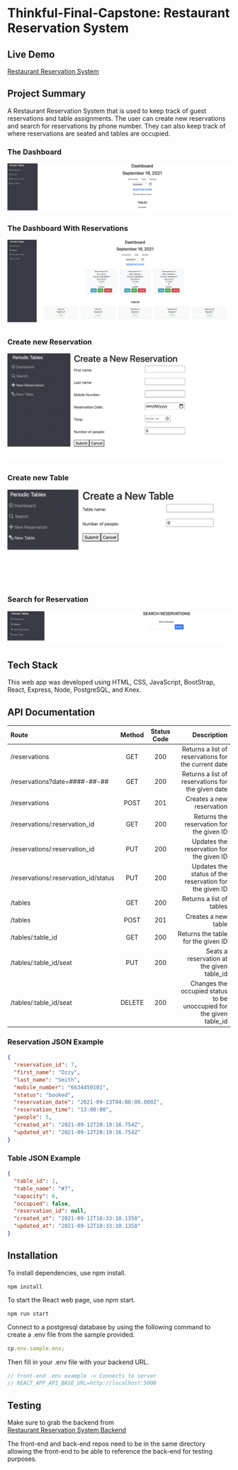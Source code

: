 # Thinkful-Final-Capstone: Restaurant Reservation System

## Live Demo

[Restaurant Reservation System](https://fullstack-reservation-app-frontend.vercel.app/dashboard)

## Project Summary

A Restaurant Reservation System that is used to keep track of guest reservations and table assignments. The user can create new reservations and search for reservations by phone number. They can also keep track of where reservations are seated and tables are occupied.

### The Dashboard

![Image of Dashboard](./images/RestaurantReservationDashboard.png)

### The Dashboard With Reservations

![Image of Dashboard](./images/RestaurantDashboardWithReservations.png)

### Create new Reservation

![Image of New Reservation](./images/NewReservationForm.png)

### Create new Table

![Image of New Table](./images/NewTableForm.png)

### Search for Reservation

![Image of Reservation Search](./images/ReservationSearch.png)

## Tech Stack

This web app was developed using HTML, CSS, JavaScript, BootStrap, React, Express, Node, PostgreSQL, and Knex.

## API Documentation

| Route                                | Method | Status Code |                                                         Description |
| :----------------------------------- | :----: | :---------: | ------------------------------------------------------------------: |
| /reservations                        |  GET   |     200     |                 Returns a list of reservations for the current date |
| /reservations?date=####-##-##        |  GET   |     200     |                   Returns a list of reservations for the given date |
| /reservations                        |  POST  |     201     |                                           Creates a new reservation |
| /reservations/:reservation_id        |  GET   |     200     |                            Returns the reservation for the given ID |
| /reservations/:reservation_id        |  PUT   |     200     |                            Updates the reservation for the given ID |
| /reservations/:reservation_id/status |  PUT   |     200     |              Updates the status of the reservation for the given ID |
| /tables                              |  GET   |     200     |                                            Returns a list of tables |
| /tables                              |  POST  |     201     |                                                 Creates a new table |
| /tables/:table_id                    |  GET   |     200     |                                  Returns the table for the given ID |
| /tables/:table_id/seat               |  PUT   |     200     |                           Seats a reservation at the given table_id |
| /tables/:table_id/seat               | DELETE |     200     | Changes the occupied status to be unoccupied for the given table_id |

### Reservation JSON Example

```json
{
  "reservation_id": 7,
  "first_name": "Ozzy",
  "last_name": "Smith",
  "mobile_number": "6634450101",
  "status": "booked",
  "reservation_date": "2021-09-13T04:00:00.000Z",
  "reservation_time": "13:00:00",
  "people": 5,
  "created_at": "2021-09-12T20:19:16.754Z",
  "updated_at": "2021-09-12T20:19:16.754Z"
}
```

### Table JSON Example

```json
{
  "table_id": 1,
  "table_name": "#7",
  "capacity": 6,
  "occupied": false,
  "reservation_id": null,
  "created_at": "2021-09-12T18:33:10.1358",
  "updated_at": "2021-09-12T18:33:10.1358"
}
```

## Installation

To install dependencies, use npm install.

```
npm install
```

To start the React web page, use npm start.

```
npm run start
```

Connect to a postgresql database by using the following command to create a .env file from the sample provided.

```js
cp.env.sample.env;
```

Then fill in your .env file with your backend URL.

```js
// front-end .env example -> Connects to server
// REACT_APP_API_BASE_URL=http://localhost:5000
```
## Testing

Make sure to grab the backend from  
 [Restaurant Reservation System Backend](https://github.com/Ternsna11/fullstack-reservation-app-backend)
 
The front-end and back-end repos need to be in the same directory allowing the front-end to be able to reference the back-end for
testing purposes.
